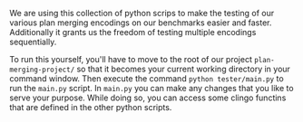 We are using this collection of python scrips to make the testing of our various plan merging encodings on our benchmarks easier and faster.
Additionally it grants us the freedom of testing multiple encodings sequentially.

To run this yourself, you'll have to move to the root of our project `plan-merging-project/` so that it becomes your current working directory in your command window.
Then execute the command `python tester/main.py` to run the `main.py` script.
In `main.py` you can make any changes that you like to serve your purpose. While doing so, you can access some clingo functins that are defined in the other python scripts.
